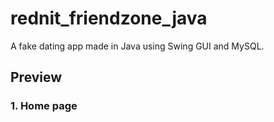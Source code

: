 # rednit_friendzone_java
A fake dating app made in Java using Swing GUI and MySQL.

## Preview

### 1. Home page
